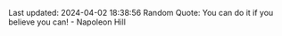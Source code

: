 Last updated: 2024-04-02 18:38:56
Random Quote: You can do it if you believe you can! - Napoleon Hill